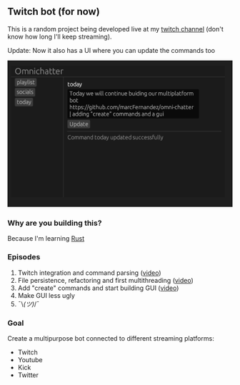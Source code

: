 ## Twitch bot (for now)

This is a random project being developed live at my [twitch channel](https://twitch.tv/zartisimo) (don't know
how long I'll keep streaming).

Update: Now it also has a UI where you can update the commands too

![First version of GUI](images/gui_v0.png)

### Why are you building this?

Because I'm learning [Rust](https://www.rust-lang.org/)

### Episodes

1. Twitch integration and command parsing ([video](https://www.twitch.tv/videos/2014622800))
2. File persistence, refactoring and first multithreading ([video](https://www.twitch.tv/videos/2016632984))
3. Add "create" commands and start building GUI ([video](https://www.twitch.tv/videos/2018412068))
4. Make GUI less ugly
5. ¯\\_(ツ)_/¯

### Goal

Create a multipurpose bot connected to different streaming platforms:

- Twitch
- Youtube
- Kick
- Twitter
